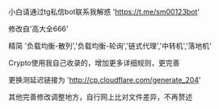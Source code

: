 小白请通过tg私信bot联系我解惑 'https://t.me/sm00123bot'

修改自'高大全666'

精简 '负载均衡-散列','负载均衡-轮询','链式代理','中转机','落地机'

Crypto使用我自己收录的，增加更多详细规则，更完善

更换测延迟链接为 'http://cp.cloudflare.com/generate_204'

其他完善修改调整地方，自行网上比对文件差异，不再赘述
